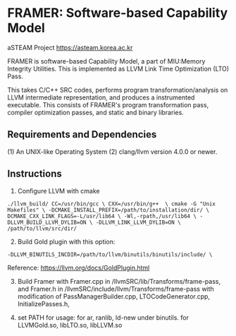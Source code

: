 # FRAMER: Software-based Capability Model
 
aSTEAM Project https://asteam.korea.ac.kr

FRAMER is software-based Capability Model, a part of MIU:Memory Integrity Utilities.
This is implemented as LLVM Link Time Optimization (LTO) Pass.

This takes C/C++ SRC codes, performs program transformation/analysis 
on LLVM intermediate representation, and produces a instrumented executable.
This consists of FRAMER's program transformation pass,
compiler optimization passes, and static and binary libraries.

## Requirements and Dependencies

(1) An UNIX-like Operating System
(2) clang/llvm version 4.0.0 or newer.

## Instructions

1. Configure LLVM with cmake

`
./llvm_build/
CC=/usr/bin/gcc \
CXX=/usr/bin/g++  \
cmake -G "Unix Makefiles" \
-DCMAKE_INSTALL_PREFIX=/path/to/installation/dir/ \
DCMAKE_CXX_LINK_FLAGS=-L/usr/lib64 \
-Wl,-rpath,/usr/lib64 \
-DLLVM_BUILD_LLVM_DYLIB=ON \
-DLLVM_LINK_LLVM_DYLIB=ON \
/path/to/llvm/src/dir/
`

2. Build Gold plugin with this option:

`-DLLVM_BINUTILS_INCDIR=/path/to/llvm/binutils/binutils/include/ \`

Reference: https://llvm.org/docs/GoldPlugin.html

3. Build Framer with Framer.cpp in /llvmSRC/lib/Transforms/frame-pass,
and Framer.h in /llvmSRC/include/llvm/Transforms/frame-pass
with modification of 
    PassManagerBuilder.cpp, 
    LTOCodeGenerator.cpp, 
    InitializePasses.h,

4. set PATH for usage:
    for ar, ranlib, ld-new under binutils.
    for LLVMGold.so, libLTO.so, libLLVM.so 



